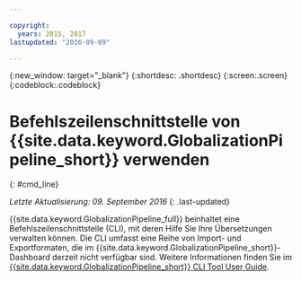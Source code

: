 ```yaml
---

copyright:
  years: 2015, 2017
lastupdated: "2016-09-09"

---
```


{:new_window: target="_blank"}
{:shortdesc: .shortdesc}
{:screen:.screen}
{:codeblock:.codeblock}

# Befehlszeilenschnittstelle von {{site.data.keyword.GlobalizationPipeline_short}} verwenden
{: #cmd_line}

*Letzte Aktualisierung: 09. September 2016*
{: .last-updated}

{{site.data.keyword.GlobalizationPipeline_full}} beinhaltet eine Befehlszeilenschnittstelle (CLI), mit deren Hilfe Sie Ihre Übersetzungen verwalten können. Die CLI umfasst eine Reihe von Import- und Exportformaten, die im {{site.data.keyword.GlobalizationPipeline_short}}-Dashboard derzeit nicht verfügbar sind. Weitere Informationen finden Sie im [{{site.data.keyword.GlobalizationPipeline_short}} CLI Tool User Guide](https://github.com/IBM-Bluemix/gp-java-tools/blob/master/gp-cli.md).
